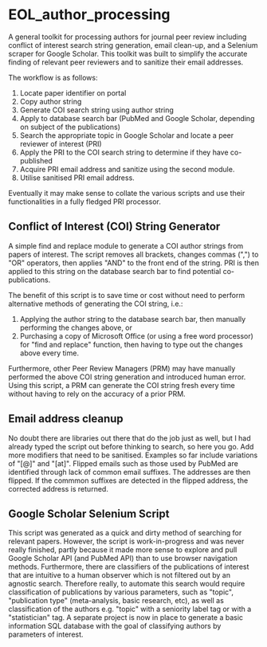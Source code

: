 # EOL_author_processing

A general toolkit for processing authors for journal peer review including conflict of interest search string generation, email clean-up, and a Selenium scraper for Google Scholar. This toolkit was built to simplify the accurate finding of relevant peer reviewers and to sanitize their email addresses.

The workflow is as follows:
1) Locate paper identifier on portal
2) Copy author string
3) Generate COI search string using author string
4) Apply to database search bar (PubMed and Google Scholar, depending on subject of the publications)
5) Search the appropriate topic in Google Scholar and locate a peer reviewer of interest (PRI)
6) Apply the PRI to the COI search string to determine if they have co-published
7) Acquire PRI email address and sanitize using the second module.
8) Utilise sanitised PRI email address.

Eventually it may make sense to collate the various scripts and use their functionalities in a fully fledged PRI processor.

Conflict of Interest (COI) String Generator
----
A simple find and replace module to generate a COI author strings from papers of interest. The script removes all brackets, changes commas (",") to "OR" operators, then applies "AND" to the front end of the string. PRI is then applied to this string on the database search bar to find potential co-publications.

The benefit of this script is to save time or cost without need to perform alternative methods of generating the COI string, i.e.:
1) Applying the author string to the database search bar, then manually performing the changes above, or
2) Purchasing a copy of Microsoft Office (or using a free word processor) for "find and replace" function, then having to type out the changes above every time.

Furthermore, other Peer Review Managers (PRM) may have manually performed the above COI string generation and introduced human error. Using this script, a PRM can generate the COI string fresh every time without having to rely on the accuracy of a prior PRM.


Email address cleanup
----
No doubt there are libraries out there that do the job just as well, but I had already typed the script out before thinking to search, so here you go. Add more modifiers that need to be sanitised. Examples so far include variations of "[@]" and "[at]". Flipped emails such as those used by PubMed are identified through lack of common email suffixes. The addresses are then flipped. If the commmon suffixes are detected in the flipped address, the corrected address is returned.


Google Scholar Selenium Script
----
This script was generated as a quick and dirty method of searching for relevant papers. However, the script is work-in-progress and was never really finished, partly because it made more sense to explore and pull Google Scholar API (and PubMed API) than to use browser navigation methods. Furthermore, there are classifiers of the publications of interest that are intuitive to a human observer which is not filtered out by an agnostic search. Therefore really, to automate this search would require classification of publications by various parameters, such as "topic", "publication type" (meta-analysis, basic research, etc), as well as classification of the authors e.g. "topic" with a seniority label tag or with a "statistician" tag. A separate project is now in place to generate a basic information SQL database with the goal of classifying authors by parameters of interest.

